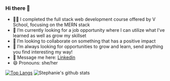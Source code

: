 ### Hi there 👋

- 👩‍🎓 I completed the full stack web development course offered by V School, focusing on the MERN stack
- 🤠 I’m currently looking for a job opportunity where I can utilize what I've learned as well as grow my skillset
- 👯 I’m looking to collaborate on something that has a positive impact
- 🤔 I’m always looking for opportunities to grow and learn, send anything you find interesting my way!
- 💬 Message me here: [Linkedin](https://www.linkedin.com/in/stephaniemblackman/)
- 😄 Pronouns: she/her

[![Top Langs](https://github-readme-stats.vercel.app/api/top-langs/?username=StephanieEinahpets&layout=compact)](https://github.com/StephanieEinahpets/github-readme-stats)
![Stephanie's github stats](https://github-readme-stats.vercel.app/api?username=StephanieEinahpets&show_icons=true&theme=dark)


